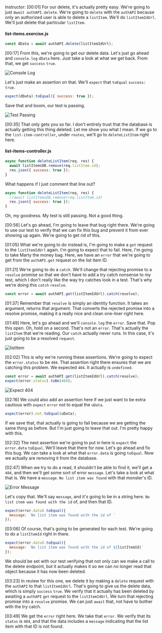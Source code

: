 Instructor: [00:01] For our delete, it's actually pretty easy. We're going to just a`wait authAPI.delete`. We're going to `delete` with the `authAPI` because only an authorized user is able to delete a `listItem`. We'll do `listItemIdUrl`. We'll just delete that particular `listItem`.

#### list-items.exercise.js

```javascript
const dData = await authAPI.delete(listItemIdUrl);
```

[00:17] From this, we're going to get our delete data. Let's just go ahead and `console.log` `dData` here. Just take a look at what we get back. From that, we get `success` `true`.

![Console Log](https://res.cloudinary.com/dg3gyk0gu/image/upload/v1575572532/transcript-images/38_scikit-learn-integration-test-a-resource-delete-endpoint-console-log.jpg)

Let's just make an assertion on that. We'll `expect` that `toEqual` `success: true`.

```javascript
expect(dData).toEqual({ success: true });
```

Save that and boom, our test is passing.

![Test Passing](https://res.cloudinary.com/dg3gyk0gu/image/upload/v1575569637/transcript-images/38_scikit-learn-integration-test-a-resource-delete-endpoint-test-passing.jpg)

[00:35] That only gets you so far. I don't entirely trust that the database is actually getting this thing deleted. Let me show you what I mean. If we go to the `list-item-controller`, under `routes`, we'll go to `deleteListItem` right here.

#### list-items-controller.js

```javascript
async function deleteListItem(req, res) {
  await listItemsDB.remove(req.listItem.id);
  res.json({ success: true });
}
```

What happens if I just comment that line out?

```javascript
async function deleteListItem(req, res) {
  //await listItemsDB.remove(req.listItem.id)
  res.json({ success: true });
}
```

Oh, my goodness. My test is still passing. Not a good thing.

[00:56] Let's go ahead, I'm going to leave that bug right there. We're going to use our test to verify that we can fix this bug and prevent it from ever showing up again. We're going to get rid of this.

[01:05] What we're going to do instead is, I'm going to make a `get` request to the `listItemIdUrl` again. I'm going to expect that to fail. Here, I'm going to take Marty the money bag. Here, we have an `error` that we're going to get from the `authAPI.get` request on the list item ID.

[01:21] We're going to do a `catch`. We'll change that rejecting promise to a `resolve` promise so that we don't have to add a try catch nonsense to my test, which I don't really like the way try catches look in a test. That's why we're doing this `catch` `resolve`.

```javascript
const error = await authAPI.get(listItemIdUrl).catch(resolve);
```

[01:37] Remember that `resolve` is simply an identity function. It takes an argument, returns that argument. That converts the rejected promise into a resolve promise, making it a really nice and clean one-liner right here.

[01:49] Here, let's go ahead and we'll `console.log` the `error`. Save that. Pop this open. Oh, hold on a second. That's not an `error`. That's actually the `listItem` that we're reading. Our `catch` actually never runs. In this case, it's just going to be a resolved `request`.

![listItem](https://res.cloudinary.com/dg3gyk0gu/image/upload/v1575572530/transcript-images/38_scikit-learn-integration-test-a-resource-delete-endpoint-list-item.jpg)

[02:02] This is why we're running these assertions. We're going to expect the `error.status` to be `404`. That assertion right there ensures that we are catching this problem. We expected `404`. It actually is `undefined`.

```javascript
const error = await authAPI.get(listItemIdUrl).catch(resolve);
expect(error.status).toBe(404);
```

![Expect 404](https://res.cloudinary.com/dg3gyk0gu/image/upload/v1575569637/transcript-images/38_scikit-learn-integration-test-a-resource-delete-endpoint-expect404.jpg)

[02:16] We could also add an assertion here if we just want to be extra cautious with `expect` `error` not to equal the `uData`.

```javascript
expect(error).not.toEqual(uData);
```

If we save that, that actually is going to fail because we are getting the same thing as before. But I'm just going to leave that out. I'm pretty happy with this.

[02:32] The next assertion we're going to put in here is `expect` the `error.data` `toEqual`. We'll leave that there for now. Let's go ahead and fix this bug. We can take a look at what that `error.data` is going `toEqual`. Now we actually are removing it from the database.

[02:47] When we try to do a read, it shouldn't be able to find it, we'll get a `404`, and then we'll get some sort of error `message`. Let's take a look at what that is. We have a `message`. `No list item was found` with that monster's ID.

![Error Message](https://res.cloudinary.com/dg3gyk0gu/image/upload/v1575572534/transcript-images/38_scikit-learn-integration-test-a-resource-delete-endpoint-error-message.jpg)

Let's copy that. We'll say `message`, and it's going to be in a string here. `No list item was found with the id` of, and then that ID.

```javascript
expect(error.data).toEqual({
  message: `No list item was found with the id of `
});
```

[03:06] Of course, that's going to be generated for each test. We're going to do a `listItemId` right in there.

```javascript
expect(error.data).toEqual({
  message: `No list item was found with the id of ${listItemId}`
});
```

We should be set with our test verifying that not only can we make a call to the delete endpoint, but it actually makes it so we can no longer read that object because it has now been deleted.

[03:23] In review for this one, we delete it by making a `delete` request with the `authAPI` to that `listItemIdUrl`. That's going to give us the delete data, which is simply `success` `true`. We verify that it actually has been deleted by awaiting a `authAPI` `get` request to the `listItemIdUrl`. We turn that rejecting promise into a `resolve` promise. We can just `await` that, not have to bother with the try catch.

[03:49] We get the `error` right here. We take that `error`. We verify that its `status` is `404`, and that the data includes a `message` indicating that the list item with that ID is not found.
